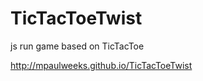 TicTacToeTwist
==============

js run game based on TicTacToe

http://mpaulweeks.github.io/TicTacToeTwist
